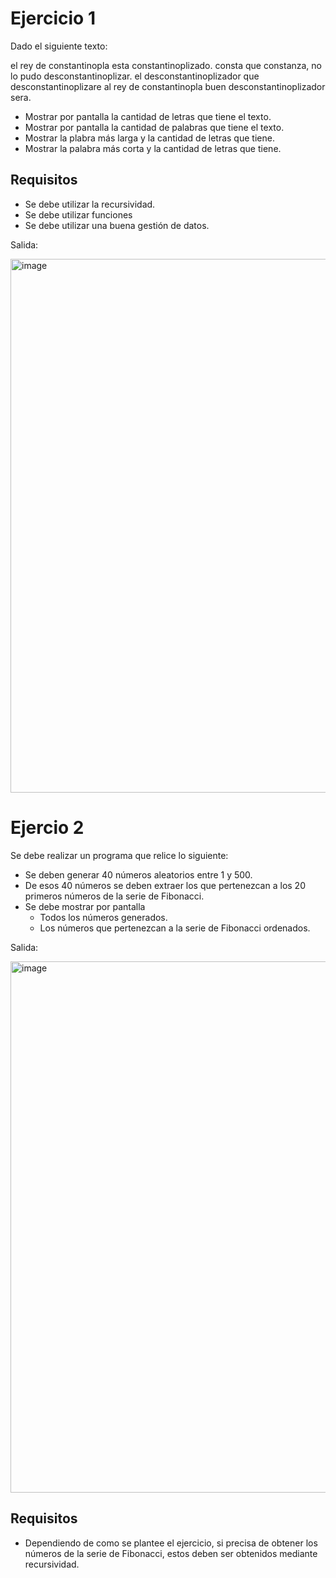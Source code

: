 # Ejercicio 1

Dado el siguiente texto:

el rey de constantinopla esta constantinoplizado. consta que constanza, no lo pudo desconstantinoplizar. el desconstantinoplizador que desconstantinoplizare al rey de constantinopla buen desconstantinoplizador sera.

- Mostrar por pantalla la cantidad de letras que tiene el texto.
- Mostrar por pantalla la cantidad de palabras que tiene el texto.
- Mostrar la plabra más larga y la cantidad de letras que tiene.
- Mostrar la palabra más corta y la cantidad de letras que tiene.

## Requisitos

- Se debe utilizar la recursividad.
- Se debe utilizar funciones
- Se debe utilizar una buena gestión de datos.

Salida:

<img width="854" alt="image" src="https://github.com/carmenschez5/Apuntes/assets/54994511/da62403d-9441-4a22-98aa-b32fb408ddcc">


# Ejercio 2

Se debe realizar un programa que relice lo siguiente:

- Se deben generar 40 números aleatorios entre 1 y 500.
- De esos 40 números se deben extraer los que pertenezcan a los 20 primeros números de la serie de Fibonacci.
- Se debe mostrar por pantalla
  - Todos los números generados.
  - Los números que pertenezcan a la serie de Fibonacci ordenados.
 

Salida:

<img width="850" alt="image" src="https://github.com/carmenschez5/Apuntes/assets/54994511/67ad9be0-1da2-494d-914a-008d5b994bf0">

## Requisitos

- Dependiendo de como se plantee el ejercicio, si precisa de obtener los números de la serie de Fibonacci, estos deben ser obtenidos mediante recursividad.
